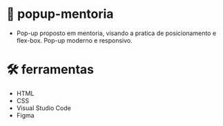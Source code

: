 # :large_blue_diamond: popup-mentoria

- Pop-up proposto em mentoria, visando a pratica de posicionamento e flex-box. Pop-up moderno e responsivo.

# 🛠 ferramentas

- HTML
- CSS
- Visual Studio Code
- Figma
